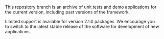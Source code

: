 This repository branch is an archive of unit tests and demo applications for the current version, including past versions of the framework.

Limited support is available for version 2.1.0 packages. We encourage you to switch to the latest stable release of the software for development of new applications.